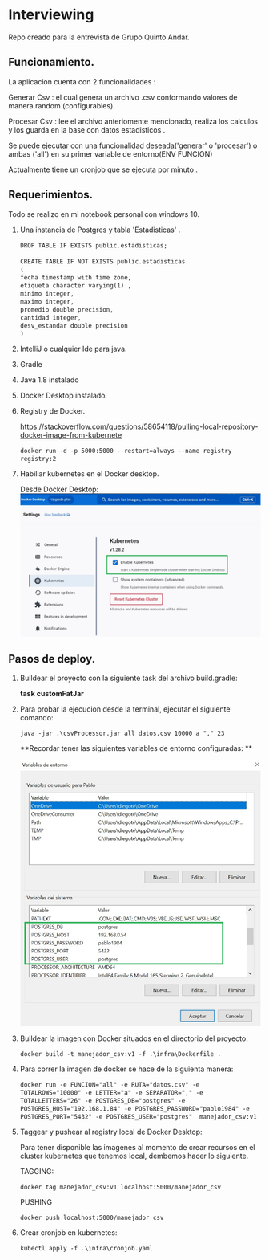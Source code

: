 # Interviewing
Repo creado para la entrevista de Grupo Quinto Andar.

## Funcionamiento.
La aplicacion cuenta con 2 funcionalidades :

Generar Csv  : el cual genera un archivo .csv conformando valores de manera random (configurables).

Procesar Csv : lee el archivo anteriomente mencionado, realiza los calculos y los guarda en la base con datos estadisticos .

Se puede ejecutar con una funcionalidad deseada('generar' o 'procesar') o ambas ('all') en su primer variable de entorno(ENV FUNCION)

Actualmente tiene un cronjob que se ejecuta por minuto .

## Requerimientos.
Todo se realizo en mi notebook personal con windows 10. 
1. Una instancia de Postgres y tabla 'Estadisticas' .

          
       DROP TABLE IF EXISTS public.estadisticas;
          
       CREATE TABLE IF NOT EXISTS public.estadisticas
       (
       fecha timestamp with time zone,
       etiqueta character varying(1) ,
       minimo integer,
       maximo integer,
       promedio double precision,
       cantidad integer,
       desv_estandar double precision
       )

2. IntelliJ o cualquier Ide para java.
3. Gradle
4. Java 1.8 instalado 
5. Docker Desktop instalado. 
6. Registry de Docker.
   
   https://stackoverflow.com/questions/58654118/pulling-local-repository-docker-image-from-kubernete

   
       docker run -d -p 5000:5000 --restart=always --name registry registry:2

7. Habiliar kubernetes en el Docker desktop.
   
   Desde Docker Desktop:
   ![Variables de Entorno](img/habilitar_kubernetes.jpg)





## Pasos de deploy. 
1. Buildear el proyecto con la siguiente task del archivo build.gradle: 
   
   **task customFatJar**


2. Para probar la ejecucion desde la terminal, ejecutar el siguiente comando:

   
       java -jar .\csvProcessor.jar all datos.csv 10000 a "," 23

   **Recordar tener las siguientes variables de entorno configuradas: **

   ![Variables de Entorno](img/variables_entornos.jpg)


3. Buildear la imagen con Docker situados en el directorio del proyecto:

      
       docker build -t manejador_csv:v1 -f .\infra\Dockerfile .


4. Para correr la imagen de docker se hace de la siguienta manera:

      
       docker run -e FUNCION="all" -e RUTA="datos.csv" -e TOTALROWS="10000" -e LETTER="a" -e SEPARATOR="," -e TOTALLETTERS="26" -e POSTGRES_DB="postgres" -e POSTGRES_HOST="192.168.1.84" -e POSTGRES_PASSWORD="pablo1984" -e POSTGRES_PORT="5432" -e POSTGRES_USER="postgres"  manejador_csv:v1


5. Taggear y pushear al registry local de Docker Desktop:
   
   Para tener disponible las imagenes al momento de crear recursos en el cluster kubernetes que tenemos local, dembemos hacer lo siguiente. 
   
   
   TAGGING:


       docker tag manejador_csv:v1 localhost:5000/manejador_csv


   PUSHING


       docker push localhost:5000/manejador_csv


6. Crear cronjob en kubernetes:


       kubectl apply -f .\infra\cronjob.yaml



